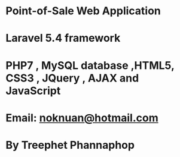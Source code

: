 # Point-of-Sale Web Application
# Laravel 5.4 framework
# PHP7 , MySQL database ,HTML5, CSS3 , JQuery , AJAX and JavaScript
# Email: noknuan@hotmail.com
# By Treephet Phannaphop

